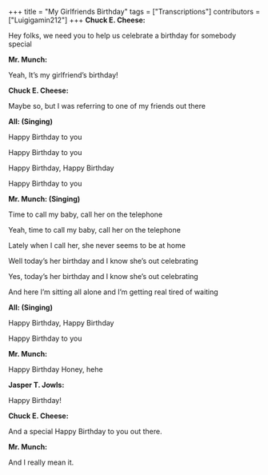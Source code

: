 +++
title = "My Girlfriends Birthday"
tags = ["Transcriptions"]
contributors = ["Luigigamin212"]
+++
**Chuck E. Cheese:**

Hey folks, we need you to help us celebrate a birthday for somebody special

**Mr. Munch:**

Yeah, It’s my girlfriend’s birthday!

**Chuck E. Cheese:**

Maybe so, but I was referring to one of my friends out there

**All: (Singing)**

Happy Birthday to you

Happy Birthday to you

Happy Birthday, Happy Birthday

Happy Birthday to you

**Mr. Munch: (Singing)**

Time to call my baby, call her on the telephone 

Yeah, time to call my baby, call her on the telephone

Lately when I call her, she never seems to be at home

Well today’s her birthday and I know she’s out celebrating

Yes, today’s her birthday and I know she’s out celebrating

And here I’m sitting all alone and I’m getting real tired of waiting

**All: (Singing)**

Happy Birthday, Happy Birthday

Happy Birthday to you

**Mr. Munch:**

Happy Birthday Honey, hehe

**Jasper T. Jowls:**

Happy Birthday!

**Chuck E. Cheese:**

And a special Happy Birthday to you out there.

**Mr. Munch:**

And I really mean it.
